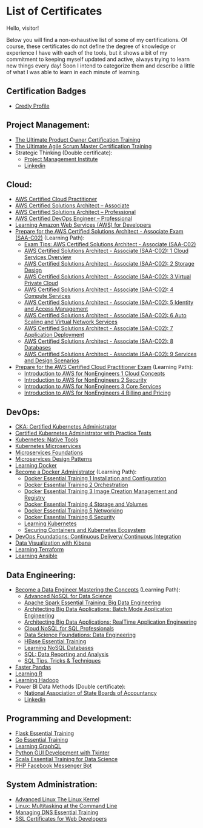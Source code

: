 # List of Certificates

Hello, visitor!

Below you will find a non-exhaustive list of some of my certifications. Of course, these certificates do not define the degree of knowledge or experience I have with each of the tools, but it shows a bit of my commitment to keeping myself updated and active, always trying to learn new things every day!
Soon I intend to categorize them and describe a little of what I was able to learn in each minute of learning.

## Certification Badges
- [Credly Profile](https://www.credly.com/users/marcos-horacio-borges-bressan/badges)

## Project Management:

- [The Ultimate Product Owner Certification Training](./The%20Ultimate%20Product%20Owner%20Certification%20Training.pdf)
- [The Ultimate Agile Scrum Master Certification Training](./The%20Ultimate%20Agile%20Scrum%20Master%20Certification%20Training.pdf)
- Strategic Thinking (Double certificate):
    - [Project Management Institute](./Strategic%20Thinking.pdf)
    - [Linkedin](./Strategic%20Thinking%20_.pdf)

## Cloud:
- [AWS Certified Cloud Practitioner](https://www.credly.com/badges/68eabb60-0ce5-4f08-92c9-31d3250cfc15)
- [AWS Certified Solutions Architect – Associate](https://www.credly.com/badges/c8798fa9-19e8-41a7-94e6-b0c3f9a4966a)
- [AWS Certified Solutions Architect – Professional](https://www.credly.com/badges/e6395fd3-d116-48ba-932c-39b7daf8a71e)
- [AWS Certified DevOps Engineer – Professional](https://www.credly.com/badges/bd64e976-8279-49b1-837e-b36796a7eb11)
- [Learning Amazon Web Services (AWS) for Developers](./Learning%20Amazon%20Web%20Services%20AWS%20for%20Developers.pdf)
- [Prepare for the AWS Certified Solutions Architect - Associate Exam (SAA-C02)](./AWS%20Certified%20Solutions%20Architect%20-%20Associate%20(SAA-C02):%20Prepare%20for%20the%20Exam.pdf) (Learning Path):
    - [Exam Tips: AWS Certified Solutions Architect - Associate (SAA-C02)](./AWS%20Certified%20Solutions%20Architect%20-%20Associate%20(SAA-C02):%20Exam%20Tips.pdf)
    - [AWS Certified Solutions Architect - Associate (SAA-C02): 1 Cloud Services Overview](./AWS%20Certified%20Solutions%20Architect%20-%20Associate%20(SAA-C02):%201%20Cloud%20Services%20Overview.pdf)
    - [AWS Certified Solutions Architect - Associate (SAA-C02): 2 Storage Design](./AWS%20Certified%20Solutions%20Architect%20-%20Associate%20%28SAA-C02%29%3A%202%20Storage%20Design.pdf)
    - [AWS Certified Solutions Architect - Associate (SAA-C02): 3 Virtual Private Cloud](./AWS%20Certified%20Solutions%20Architect%20-%20Associate%20%28SAA-C02%29%3A%203%20Virtual%20Private%20Cloud.pdf)
    - [AWS Certified Solutions Architect - Associate (SAA-C02): 4 Compute Services](./AWS%20Certified%20Solutions%20Architect%20-%20Associate%20%28SAA-C02%29%3A%204%20Compute%20Services.pdf)
    - [AWS Certified Solutions Architect - Associate (SAA-C02): 5 Identity and Access Management](./AWS%20Certified%20Solutions%20Architect%20-%20Associate%20%28SAA-C02%29%3A%205%20Identity%20and%20Access%20Management.pdf)
    - [AWS Certified Solutions Architect - Associate (SAA-C02): 6 Auto Scaling and Virtual Network Services](./AWS%20Certified%20Solutions%20Architect%20-%20Associate%20%28SAA-C02%29%3A%206%20Auto%20Scaling%20and%20Virtual%20Network%20Services.pdf)
    - [AWS Certified Solutions Architect - Associate (SAA-C02): 7 Application Deployment](./AWS%20Certified%20Solutions%20Architect%20-%20Associate%20(SAA-C02):%207%20Application%20Deployment.pdf)
    - [AWS Certified Solutions Architect - Associate (SAA-C02): 8 Databases](./AWS%20Certified%20Solutions%20Architect%20-%20Associate%20(SAA-C02):%208%20Databases.pdf)
    - [AWS Certified Solutions Architect - Associate (SAA-C02): 9 Services and Design Scenarios](./AWS%20Certified%20Solutions%20Architect%20-%20Associate%20(SAA-C02):%209%20Services%20and%20Design%20Scenarios.pdf)
- [Prepare for the AWS Certified Cloud Practitioner Exam](./Prepare%20for%20the%20AWS%20Certified%20Cloud%20Practitioner%20Exam.pdf) (Learning Path):
    - [Introduction to AWS for NonEngineers 1 Cloud Concepts](./Introduction%20to%20AWS%20for%20NonEngineers%201%20Cloud%20Concepts.pdf)
    - [Introduction to AWS for NonEngineers 2 Security](./Introduction%20to%20AWS%20for%20NonEngineers%202%20Security.pdf)
    - [Introduction to AWS for NonEngineers 3 Core Services](./Introduction%20to%20AWS%20for%20NonEngineers%203%20Core%20Services.pdf)
    - [Introduction to AWS for NonEngineers 4 Billing and Pricing](./Introduction%20to%20AWS%20for%20NonEngineers%204%20Billing%20and%20Pricing.pdf)

## DevOps:
- [CKA: Certified Kubernetes Administrator](https://www.credly.com/badges/2d33f204-e59c-4215-beec-cd953b8b1941)
- [Certified Kubernetes Administrator with Practice Tests](./Certified%20Kubernetes%20Administrator%20with%20Practice%20Tests.pdf)
- [Kubernetes: Native Tools](./Kubernetes%20Native%20Tools.pdf)
- [Kubernetes Microservices](./Kubernetes%20Microservices.pdf)
- [Microservices Foundations](./Microservices%20Foundations.pdf)
- [Microservices Design Patterns](./Microservices%20Design%20Patterns.pdf)
- [Learning Docker](./Learning%20Docker.pdf)
- [Become a Docker Administrator](./Become%20a%20Docker%20Administrator.pdf) (Learning Path):
    - [Docker Essential Training 1 Installation and Configuration](./Docker%20Essential%20Training%201%20Installation%20and%20Configuration.pdf)
    - [Docker Essential Training 2 Orchestration](./Docker%20Essential%20Training%202%20Orchestration.pdf)
    - [Docker Essential Training 3 Image Creation Management and Registry](./Docker%20Essential%20Training%203%20Image%20Creation%20Management%20and%20Registry.pdf)
    - [Docker Essential Training 4 Storage and Volumes](./Docker%20Essential%20Training%204%20Storage%20and%20Volumes.pdf)
    - [Docker Essential Training 5 Networking](./Docker%20Essential%20Training%205%20Networking.pdf)
    - [Docker Essential Training 6 Security](./Docker%20Essential%20Training%206%20Security.pdf)
    - [Learning Kubernetes](./Learning%20Kubernetes.pdf)
    - [Securing Containers and Kubernetes Ecosystem](./Securing%20Containers%20and%20Kubernetes%20Ecosystem.pdf)
- [DevOps Foundations: Continuous Delivery/ Continuous Integration](./DevOps%20Foundations:%20Continuous%20Delivery%20Continuous%20Integration.pdf)
- [Data Visualization with Kibana](./Data%20Visualization%20with%20Kibana.pdf)
- [Learning Terraform](./Learning%20Terraform.pdf)
- [Learning Ansible](./Learning%20Ansible.pdf)

## Data Engineering:
- [Become a Data Engineer Mastering the Concepts](./Become%20a%20Data%20Engineer%20Mastering%20the%20Concepts.pdf) (Learning Path):
    - [Advanced NoSQL for Data Science](./Advanced%20NoSQL%20for%20Data%20Science.pdf)
    - [Apache Spark Essential Training: Big Data Engineering](./Apache%20Spark%20Essential%20Training%20Big%20Data%20Engineering.pdf)
    - [Architecting Big Data Applications: Batch Mode Application Engineering](./Architecting%20Big%20Data%20Applications%20Batch%20Mode%20Application%20Engineering.pdf)    
    - [Architecting Big Data Applications: RealTime Application Engineering](./Architecting%20Big%20Data%20Applications%20RealTime%20Application%20Engineering.pdf)
    - [Cloud NoSQL for SQL Professionals](./Cloud%20NoSQL%20for%20SQL%20Professionals.pdf)
    - [Data Science Foundations: Data Engineering](./Data%20Science%20Foundations%20Data%20Engineering.pdf)
    - [HBase Essential Training](./HBase%20Essential%20Training.pdf)
    - [Learning NoSQL Databases](./Learning%20NoSQL%20Databases.pdf)
    - [SQL: Data Reporting and Analysis](./SQL%20Data%20Reporting%20and%20Analysis.pdf)
    - [SQL Tips, Tricks & Techniques](./SQL%20Tips%20Tricks%20%20Techniques.pdf)
- [Faster Pandas](./Faster%20pandas.pdf)
- [Learning R](./Learning%20R.pdf)
- [Learning Hadoop](./Learning%20Hadoop.pdf)
- Power BI Data Methods (Double certificate):
    - [National Association of State Boards of Accountancy](./Power%20BI%20Data%20Methods%20_.pdf)
    - [Linkedin](./Power%20BI%20Data%20Methods.pdf)

## Programming and Development:
- [Flask Essential Training](./Flask%20Essential%20Training.pdf)
- [Go Essential Training](./Go%20Essential%20Training.pdf)
- [Learning GraphQL](./Learning%20GraphQL.pdf)
- [Python GUI Development with Tkinter](./Python%20GUI%20Development%20with%20Tkinter.pdf)
- [Scala Essential Training for Data Science](./Scala%20Essential%20Training%20for%20Data%20Science.pdf)
- [PHP Facebook Messenger Bot](./PHP%20Facebook%20Messenger%20Bot.pdf)

## System Administration:
- [Advanced Linux The Linux Kernel](./Advanced%20Linux%20The%20Linux%20Kernel.pdf)
- [Linux: Multitasking at the Command Line](./Linux%20Multitasking%20at%20the%20command%20line.pdf)
- [Managing DNS Essential Training](./Managing%20DNS%20Essential%20Training.pdf)
- [SSL Certificates for Web Developers](./SSL%20Certificates%20for%20Web%20Developers.pdf)

